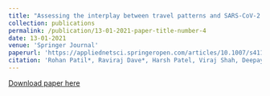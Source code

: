 ```yaml
---
title: "Assessing the interplay between travel patterns and SARS-CoV-2 outbreak in realistic urban setting"
collection: publications
permalink: /publication/13-01-2021-paper-title-number-4
date: 13-01-2021
venue: 'Springer Journal'
paperurl: 'https://appliednetsci.springeropen.com/articles/10.1007/s41109-020-00346-3'
citation: 'Rohan Patil*, Raviraj Dave*, Harsh Patel, Viraj Shah, Deepayan Chakrabarti and Udit Bhatia. &quot;Assessing the interplay between travel patterns and SARS-CoV-2 outbreak in realistic urban setting.&quot; <i>Applied Network Science 6, 4, SpringerOpen(2021)</i>.'
---
```


<a href='https://appliednetsci.springeropen.com/articles/10.1007/s41109-020-00346-3'>Download paper here</a>
